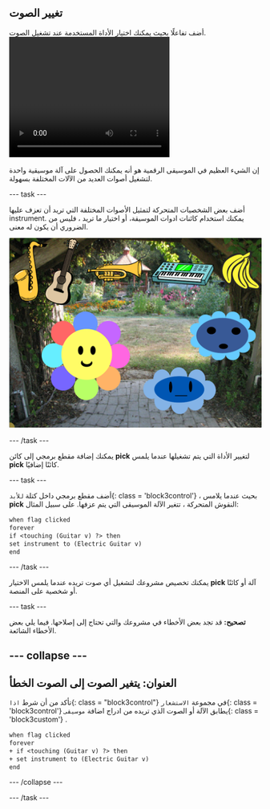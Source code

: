 ## تغيير الصوت

<div style="display: flex; flex-wrap: wrap">
<div style="flex-basis: 200px; flex-grow: 1; margin-right: 15px;">
أضف تفاعلًا بحيث يمكنك اختيار الأداة المستخدمة عند تشغيل الصوت.
</div>
<div>
 <video width="320" height="240" controls>
  <source src="images/step-4-demo.mp4" type="video/mp4">
  متصفحك لا يدعم فيديو mp4.
</video>
</div>
</div>

إن الشيء العظيم في الموسيقى الرقمية هو أنه يمكنك الحصول على آلة موسيقية واحدة لتشغيل أصوات العديد من الآلات المختلفة بسهولة.

--- task ---

أضف بعض الشخصيات المتحركة لتمثيل الأصوات المختلفة التي تريد أن تعزف عليها instrument. يمكنك استخدام كائنات ادوات الموسيقة، أو اختيار ما تريد ، فليس من الضروري أن يكون له معنى.

![مسرح سكراتش بأدوات مختلفة معروضة ، وحفنة من الموز.](images/instruments.png)

--- /task ---

يمكنك إضافة مقطع برمجي إلى كائن **pick** لتغيير الأداة التي يتم تشغيلها عندما يلمس **pick** كائنًا إضافيًا.

--- task ---

أضف مقطع برمجي داخل كتلة `للأبد`{: class = 'block3control'} ، بحيث عندما يلامس **pick** النقوش المتحركة ، تتغير الآلة الموسيقى التي يتم عزفها. على سبيل المثال:

```blocks3
when flag clicked
forever
if <touching (Guitar v) ?> then
set instrument to (Electric Guitar v)
end
```
--- /task ---

يمكنك تخصيص مشروعك لتشغيل أي صوت تريده عندما يلمس الاختيار **pick** آلة أو كائنًا أو شخصية على المنصة.

--- task ---

**تصحيح:** قد تجد بعض الأخطاء في مشروعك والتي تحتاج إلى إصلاحها. فيما يلي بعض الأخطاء الشائعة.

--- collapse ---
---
العنوان: يتغير الصوت إلى الصوت الخطأ
---

تأكد من أن شرط `اذا`{: class = "block3control"} في مجموعة `الاستشعار`{: class = 'block3control'} يطابق الآلة أو الصوت الذي تريده من ادراج اضافة `موسيقى`{: class = 'block3custom'} .

```blocks3
when flag clicked
forever
+ if <touching (Guitar v) ?> then
+ set instrument to (Electric Guitar v)
end
```

--- /collapse ---

--- /task ---
